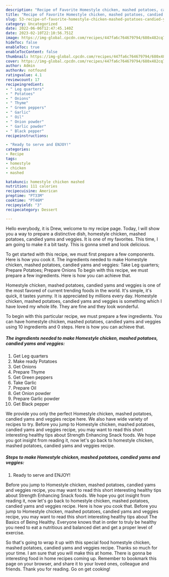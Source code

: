 ```yaml
---
description: "Recipe of Favorite Homestyle chicken, mashed potatoes, candied yams and veggies"
title: "Recipe of Favorite Homestyle chicken, mashed potatoes, candied yams and veggies"
slug: 53-recipe-of-favorite-homestyle-chicken-mashed-potatoes-candied-yams-and-veggies
category: Uncategorized
date: 2022-06-06T12:47:45.140Z
date: 2023-02-10T22:10:56.751Z
image: https://img-global.cpcdn.com/recipes/447fa6c764679794/680x482cq70/homestyle-chicken-mashed-potatoes-candied-yams-and-veggies-recipe-main-photo.jpg
hideToc: false
enableToc: true
enableTocContent: false
thumbnail: https://img-global.cpcdn.com/recipes/447fa6c764679794/680x482cq70/homestyle-chicken-mashed-potatoes-candied-yams-and-veggies-recipe-main-photo.jpg
cover: https://img-global.cpcdn.com/recipes/447fa6c764679794/680x482cq70/homestyle-chicken-mashed-potatoes-candied-yams-and-veggies-recipe-main-photo.jpg
author: Admin
authorAv: notfound
ratingvalue: 4.1
reviewcount: 17
recipeingredient:
- " Leg quarters"
- " Potatoes"
- " Onions"
- " Thyme"
- " Green peppers"
- " Garlic"
- " Oil"
- " Onion powder"
- " Garlic powder"
- " Black pepper"
recipeinstructions:

- "Ready to serve and ENJOY!"
categories:
- Recipe
tags:
- homestyle
- chicken
- mashed

katakunci: homestyle chicken mashed 
nutrition: 111 calories
recipecuisine: American
preptime: "PT33M"
cooktime: "PT46M"
recipeyield: "3"
recipecategory: Dessert

---
```



Hello everybody, it is Drew, welcome to my recipe page. Today, I will show you a way to prepare a distinctive dish, homestyle chicken, mashed potatoes, candied yams and veggies. It is one of my favorites. This time, I am going to make it a bit tasty. This is gonna smell and look delicious.

To get started with this recipe, we must first prepare a few components. Here is how you cook it. The ingredients needed to make Homestyle chicken, mashed potatoes, candied yams and veggies: Take Leg quarters; Prepare Potatoes; Prepare Onions To begin with this recipe, we must prepare a few ingredients. Here is how you can achieve that.

Homestyle chicken, mashed potatoes, candied yams and veggies is one of the most favored of current trending foods in the world. It's simple, it's quick, it tastes yummy. It is appreciated by millions every day. Homestyle chicken, mashed potatoes, candied yams and veggies is something which I have loved my whole life. They are fine and they look wonderful.


To begin with this particular recipe, we must prepare a few ingredients. You can have homestyle chicken, mashed potatoes, candied yams and veggies using 10 ingredients and 0 steps. Here is how you can achieve that.

<!--inarticleads1-->

##### The ingredients needed to make Homestyle chicken, mashed potatoes, candied yams and veggies:

1. Get  Leg quarters
1. Make ready  Potatoes
1. Get  Onions
1. Prepare  Thyme
1. Get  Green peppers
1. Take  Garlic
1. Prepare  Oil
1. Get  Onion powder
1. Prepare  Garlic powder
1. Get  Black pepper


We provide you only the perfect Homestyle chicken, mashed potatoes, candied yams and veggies recipe here. We also have wide variety of recipes to try. Before you jump to Homestyle chicken, mashed potatoes, candied yams and veggies recipe, you may want to read this short interesting healthy tips about Strength Enhancing Snack foods. We hope you got insight from reading it, now let&#39;s go back to homestyle chicken, mashed potatoes, candied yams and veggies recipe. 

<!--inarticleads2-->

##### Steps to make Homestyle chicken, mashed potatoes, candied yams and veggies:


1. Ready to serve and ENJOY!

Before you jump to Homestyle chicken, mashed potatoes, candied yams and veggies recipe, you may want to read this short interesting healthy tips about Strength Enhancing Snack foods. We hope you got insight from reading it, now let&#39;s go back to homestyle chicken, mashed potatoes, candied yams and veggies recipe. Here is how you cook that. Before you jump to Homestyle chicken, mashed potatoes, candied yams and veggies recipe, you may want to read this short interesting healthy tips about The Basics of Being Healthy. Everyone knows that in order to truly be healthy you need to eat a nutritious and balanced diet and get a proper level of exercise. 

So that's going to wrap it up with this special food homestyle chicken, mashed potatoes, candied yams and veggies recipe. Thanks so much for your time. I am sure that you will make this at home. There is gonna be interesting food in home recipes coming up. Remember to bookmark this page on your browser, and share it to your loved ones, colleague and friends. Thank you for reading. Go on get cooking!

